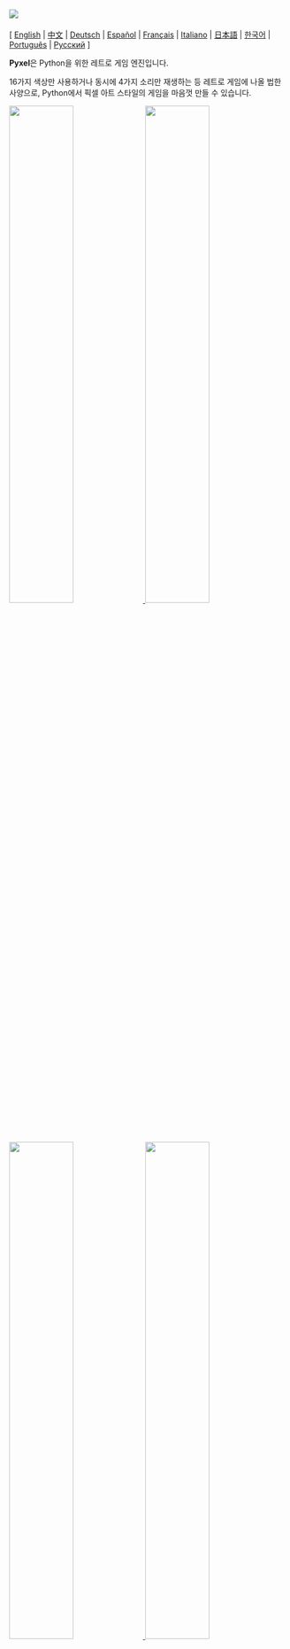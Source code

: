 # <img src="images/pyxel_logo_152x64.png">

[ [English](../README.md) | [中文](README.cn.md) | [Deutsch](README.de.md) | [Español](README.es.md) | [Français](README.fr.md) | [Italiano](README.it.md) | [日本語](README.ja.md) | [한국어](README.ko.md) | [Português](README.pt.md) | [Русский](README.ru.md) ]

**Pyxel**은 Python을 위한 레트로 게임 엔진입니다.

16가지 색상만 사용하거나 동시에 4가지 소리만 재생하는 등 레트로 게임에 나올 법한 사양으로, Python에서 픽셀 아트 스타일의 게임을 마음껏 만들 수 있습니다.

<a href="../pyxel/examples/01_hello_pyxel.py" target="_blank">
<img src="images/01_hello_pyxel.gif" width="48%">
</a>

<a href="../pyxel/examples/02_jump_game.py" target="_blank">
<img src="images/02_jump_game.gif" width="48%">
</a>

<a href="../pyxel/examples/03_draw_api.py" target="_blank">
<img src="images/03_draw_api.gif" width="48%">
</a>

<a href="../pyxel/examples/04_sound_api.py" target="_blank">
<img src="images/04_sound_api.gif" width="48%">
</a>

<a href="images/image_tilemap_editor.gif" target="_blank">
<img src="images/image_tilemap_editor.gif" width="48%">
</a>

<a href="images/sound_music_editor.gif" target="_blank">
<img src="images/sound_music_editor.gif" width="48%">
</a>

Pyxel의 사양은 [PICO-8](https://www.lexaloffle.com/pico-8.php)과 [TIC-80](https://tic.computer/)의 디자인을 참고로 하고 있습니다.

Pyxel은 오픈 소스로, 무료로 자유롭게 사용할 수 있습니다. Pyxel과 함께 레트로 스타일의 게임을 만들어보세요!

## 사양

- Windows, Mac, Linux 지원
- Python으로 프로그래밍
- 16색 팔레트
- 256x256 크기의 이미지 뱅크 3개
- 256x256 크기의 타일 맵 8개
- 4개의 사운드 채널 및 64개의 정의 가능한 사운드
- 임의의 사운드를 조합 가능한 8개의 음악
- 키보드, 마우스, 게임패드 입력
- 이미지/사운드 에디터

### 컬러 팔레트

<img src="images/05_color_palette.png">

<img src="images/pyxel_palette.png">

## 설치 방법

Pyxel은 패키지 버전과 독립 실행형(Standalone) 버전의 두 가지 유형이 있습니다.

### 패키지 버전 설치하기

Pyxel의 패키지 버전은 Pyxel을 Python 확장 모듈로 사용합니다.

이 방식은 `pip` 명령어를 사용한 Python 패키지 관리에 익숙하거나 본격적인 Python 애플리케이션을 개발하려는 사용자에게 추천합니다.

**Windows**

[Python3](https://www.python.org/) (버전 3.7 이상)을 설치한 후, 다음 명령어를 실행합니다.

```sh
pip install -U pyxel
```

**Mac**

[Python3](https://www.python.org/) (버전 3.7 이상)을 설치한 후, 다음 명령어를 실행합니다.

```sh
pip3 install -U pyxel
```

**Linux**

SDL2 패키지 (Ubuntu의 경우 `libsdl2-dev`), [Python3](https://www.python.org/) (버전 3.7 이상), `python3-pip`를 설치한 후, 다음 명령어를 실행합니다.

```sh
sudo pip3 install -U pyxel
```

위의 방법이 제대로 작동하지 않으면, `cmake`, `rust`를 설치한 후 다음 단계에 따라 셀프 빌드를 시도해보세요.

```sh
git clone https://github.com/kitao/pyxel.git
cd pyxel
make clean all
sudo pip3 install .
```

### 독립 실행형 버전 설치하기

Pyxel의 독립 실행형 버전은 Python에 의존하지 않는 독립 실행형 도구로 Pyxel을 사용할 수 있습니다.

Python의 각종 설정을 신경 쓰지 않고 간편하게 프로그래밍을 시작하고 싶은 분이나 Pyxel의 게임을 바로 해보고 싶으신 분들에게 추천합니다.

**Windows**

[다운로드 페이지](https://github.com/kitao/pyxel/releases)에서 최신 버전의 Windows용 설치 파일 (`pyxel-[버전]-windows-setup.exe`)을 다운로드하여 실행합니다.

**Mac**

[Homebrew](https://brew.sh/)를 설치한 후, 다음 명령어를 실행합니다.

```sh
brew tap kitao/pyxel
brew install pyxel
```

**Linux**

SDL2 패키지 (Ubuntu의 경우 `libsdl2-dev`)와 [Homebrew](https://brew.sh/)를 설치한 후, 다음 명령어를 실행합니다.

```sh
brew tap kitao/pyxel
brew install pyxel
```

위의 방법이 제대로 작동하지 않을 경우, 패키지 버전 설치 가이드의 셀프 빌드 방식을 시도해보시기 바랍니다.

### 예제 실행하기

Pyxel 설치 후, 다음 명령어를 사용해 현재 폴더에 Pyxel 예제 파일을 복사할 수 있습니다.

```sh
pyxel copy_examples
```

복사되는 예제 파일은 다음과 같습니다:

- [01_hello_pyxel.py](../pyxel/examples/01_hello_pyxel.py) - 간단한 애플리케이션
- [02_jump_game.py](../pyxel/examples/02_jump_game.py) - Pyxel 리소스 파일을 사용한 점프 게임
- [03_draw_api.py](../pyxel/examples/03_draw_api.py) - Drawing API 데모
- [04_sound_api.py](../pyxel/examples/04_sound_api.py) - Sound API 데모
- [05_color_palette.py](../pyxel/examples/05_color_palette.py) - 색상 팔레트 목록
- [06_click_game.py](../pyxel/examples/06_click_game.py) - 마우스 클릭 게임
- [07_snake.py](../pyxel/examples/07_snake.py) - BGM이 포함된 스네이크 게임
- [08_triangle_api.py](../pyxel/examples/08_triangle_api.py) - Triangle drawing API 데모
- [09_shooter.py](../pyxel/examples/09_shooter.py) - 화면 전환이 있는 슈팅 게임
- [10_platformer.py](../pyxel/examples/10_platformer.py) - 맵이 있는 횡 스크롤 플랫폼 게임
- [11_offscreen.py](../pyxel/examples/11_offscreen.py) - Offscreen rendering with Image class

다음 명령어를 사용하여 예제 파일을 실행할 수 있습니다.

```sh
cd pyxel_examples
pyxel run 01_hello_pyxel.py
```

## 사용 방법

### Pyxel 애플리케이션 작성 방법

Python 스크립트에서 Pyxel 모듈을 가져온 뒤 `init` 함수로 화면 크기를 지정한 후, `run` 함수로 Pyxel 애플리케이션을 시작합니다.

```python
import pyxel

pyxel.init(160, 120)

def update():
    if pyxel.btnp(pyxel.KEY_Q):
        pyxel.quit()

def draw():
    pyxel.cls(0)
    pyxel.rect(10, 10, 20, 20, 11)

pyxel.run(update, draw)
```

`run` 함수의 인자로는 프레임 갱신을 처리하는 `update` 함수와 필요할 때 화면을 그리는 `draw` 함수가 사용됩니다.

실제 애플리케이션에서는 아래와 같이 클래스에서 Pyxel 코드를 감싸는 것이 좋습니다.

```python
import pyxel

class App:
    def __init__(self):
        pyxel.init(160, 120)
        self.x = 0
        pyxel.run(self.update, self.draw)

    def update(self):
        self.x = (self.x + 1) % pyxel.width

    def draw(self):
        pyxel.cls(0)
        pyxel.rect(self.x, 0, 8, 8, 9)

App()
```

`show`나 `flip` 함수를 이용해 간단한 그래픽이나 애니메이션을 그리는 것도 가능합니다.

`show` 함수는 화면을 표시하고 `Esc` 키가 눌릴 때까지 대기합니다.

```python
import pyxel

pyxel.init(120, 120)
pyxel.cls(1)
pyxel.circb(60, 60, 40, 7)
pyxel.show()
```

`flip` 함수는 화면을 한 번 갱신하는 함수입니다.

```python
import pyxel

pyxel.init(120, 80)

while True:
    pyxel.cls(3)
    pyxel.rectb(pyxel.frame_count % 160 - 40, 20, 40, 40, 7)
    pyxel.flip()
```

### Pyxel 애플리케이션 실행 방법

생성된 Python 스크립트는 다음 명령어를 사용해 실행할 수 있습니다.

```sh
pyxel run PYTHON_SCRIPT_FILE
```

패키지 버전의 경우 일반 Python 스크립트와 마찬가지로 실행할 수 있습니다.

```sh
cd pyxel_examples
python3 PYTHON_SCRIPT_FILE
```

(Windows 환경에서는 `python3` 대신 `python`을 입력해야 합니다)

### 특수 조작

Pyxel 애플리케이션 실행 중에, 아래의 특수 조작을 사용할 수 있습니다.

- `Esc`<br>
애플리케이션 종료
- `Alt(Option)+1`<br>
바탕 화면에 스크린샷 저장
- `Alt(Option)+2`<br>
화면 캡처의 녹화 시작 시간 초기화
- `Alt(Option)+3`<br>
화면 캡처 파일을 바탕 화면에 저장 (최대 10초)
- `Alt(Option)+0`<br>
성능 모니터 (fps, update time, draw time)의 표시/표시 해제
- `Alt(Option)+Enter`<br>
전체 화면 전환

### 리소스의 작성 방법

Pyxel Editor는 Pyxel 애플리케이션에서 사용되는 이미지와 사운드를 생성할 수 있습니다.

다음 명령어를 사용해 시작할 수 있습니다.

```sh
pyxel edit [PYXEL_RESOURCE_FILE]
```

지정한 Pyxel 리소스 파일 (.pyxres)이 존재하는 경우에는 해당 파일을 불러오고, 존재하지 않는 경우 지정한 이름으로 새 리소스 파일을 생성합니다.
파일 이름을 생략했을 경우, 기본 파일 이름은 `my_resource.pyxres`입니다.

Pyxel Editor 실행 중 다른 리소스 파일을 드래그 앤 드롭하는 것으로 작업 중인 리소스 파일을 변경할 수 있습니다. ``Ctrl(Cmd)`` 키를 누르면서 리소스 파일을 드래그 앤 드롭하면, 현재 편집 중인 리소스 유형(Image/Tilemap/Sound/Music)만 불러올 수 있습니다. 이를 통해 여러 개의 리소스 파일을 하나로 결합할 수 있습니다.

만들어진 리소스 파일은 `load` 함수를 통해 불러올 수 있습니다.

Pyxel Editor에는 다음과 같은 편집 모드가 있습니다.

**이미지 편집기:**

이미지 뱅크의 이미지를 편집하는 화면입니다.

<img src="images/image_editor.gif">

이미지 편집기 화면에 이미지 파일(png/gif/jpeg)을 드래그 앤 드롭하면, 이미지를 현재 선택된 이미지 뱅크로 불러올 수 있습니다.

**타일 맵 편집기:**

이미지 뱅크의 이미지를 타일 모양으로 늘어놓은 타일 맵을 편집하는 화면입니다.

<img src="images/tilemap_editor.gif">

**사운드 편집기:**

사운드를 편집하는 화면입니다.

<img src="images/sound_editor.gif">

**음악 편집기:**

사운드를 플레이 순서대로 늘어놓은 음악을 편집하는 화면입니다.

<img src="images/music_editor.gif">

### 기타 리소스 작성 방법

Pyxel의 이미지와 타일 맵은 다음과 같은 방법으로 만들 수도 있습니다.

- `Image.set` 또는 `Tilemap.set` 함수를 사용하여 문자열 리스트에서 이미지 생성
- `Image.load` 함수를 사용하여 Pyxel 팔레트 이미지 파일(png/gif/jpeg) 불러오기

Pyxel의 사운드와 음악도 다음과 같은 방법으로 만들 수 있습니다.

- `Sound.set` 또는 `Music.set` 함수를 사용하여 문자열에서 사운드 생성

각 함수의 사용법은 API 레퍼런스를 참조해주세요.

### 애플리케이션 배포 방법

Pyxel은 여러 플랫폼에서 작동하는 전용 애플리케이션 배포 파일 형식 (Pyxel 애플리케이션 파일)을 지원합니다.

Pyxel 애플리케이션 파일 (.pyxapp)은 다음 명령어를 사용해 생성할 수 있습니다.

```sh
pyxel package APP_ROOT_DIR STARTUP_SCRIPT_FILE
```

애플리케이션에 리소스 또는 추가 모듈이 포함되어야 하는 경우, 애플리케이션이 있는 폴더에 배치하면 됩니다.

생성된 애플리케이션 파일은 다음 명령어를 사용하여 실행할 수 있습니다.

```sh
pyxel play PYXEL_APP_FILE
```

## API 레퍼런스

### 시스템

- `width`, `height`<br>
화면의 가로/세로 크기

- `frame_count`<br>
경과한 프레임의 수

- `init(width, height, [title], [fps], [quit_key], [capture_scale], [capture_sec])`<br>
Pyxel 애플리케이션을 화면 크기 (`width`, `height`)로 초기화합니다. 옵션으로 `title`에 창 제목, `fps`에 프레임 속도, `quit_key`에 애플리케이션 종료 키, the scale of the screen capture with `capture_scale`, `capture_sec`에 화면 캡처의 최대 녹화 시간을 지정할 수 있습니다.<br>
예시: `pyxel.init(160, 120, title="My Pyxel App", fps=60, quit_key=pyxel.KEY_NONE, capture_scale=3, capture_sec=0)`

- `run(update, draw)`<br>
Pyxel 애플리케이션을 실행하며, 프레임 갱신 시 `update` 함수를, 화면 그리기에 `draw` 함수를 호출합니다.

- `show()`<br>
화면을 표시하고 `Esc` 키를 누를 때까지 기다립니다. (일반적인 용도로 사용하지 않음)

- `flip()`<br>
화면을 한 번 갱신합니다. (일반적인 용도로 사용하지 않음)

- `quit()`<br>
Pyxel 애플리케이션을 종료합니다.

### 리소스

- `load(filename, [image], [tilemap], [sound], [music])`<br>
리소스 파일 (.pyxres)을 불러옵니다. 리소스 타입 (``image/tilemap/sound/music``)에 ``False``를 지정하면, 해당 리소스는 불러오지 않습니다.

### 입력
- `mouse_x`, `mouse_y`<br>
마우스 커서의 현재 좌표를 나타냅니다.

- `mouse_wheel`<br>
마우스 휠의 현재 값을 나타냅니다.

- `btn(key)`<br>
`key`가 눌리고 있으면 `True`, 눌리고 있지 않으면 `False`를 반환합니다. ([키 정의 리스트](../pyxel/__init__.pyi))

- `btnp(key, [hold], [period])`<br>
해당 프레임에 `key`가 눌리면 `True`, 눌리지 않으면 `False`를 반환합니다. `hold`와 `period`를 지정하면, `hold` 프레임 이상 `key`가 눌린 상태인 경우 `period` 프레임 간격으로 `True`를 반환합니다.

- `btnr(key)`<br>
해당 프레임에 `key`가 떼어지면 `True`, 아니면 `False`를 반환합니다.

- `mouse(visible)`<br>
`visible`이 `True`인 경우 마우스 커서를 표시하고, `False`라면 표시하지 않습니다. 마우스 커서가 보이지 않아도 마우스 커서의 좌표는 갱신됩니다.

### 그래픽

- `colors`<br>
팔레트의 표시 색상 리스트입니다. 표시 색상은 24-bit 숫자 값으로 지정합니다. `colors.from_list` 및 `colors.to_list`를 사용해 Python 리스트의 형태로 직접 색상을 지정하고 적용할 수 있습니다.<br>
예시: `org_colors = pyxel.colors.to_list(); pyxel.colors[15] = 0x112233; pyxel.colors.from_list(org_colors)`

- `image(img)`<br>
이미지 뱅크 `img` (0-2)를 조작합니다. (이미지 클래스 참조)<br>
예시: `pyxel.image(0).load(0, 0, "title.png")`

- `tilemap(tm)`<br>
타일 맵 `tm` (0-7)을 조작합니다. (타일 맵 클래스 참조)

- `clip(x, y, w, h)`<br>
화면의 드로잉 영역을 (`x`, `y`)로 설정하고, 너비를 `w`, 높이를 `h`로 설정합니다. `clip()`과 같이 사용하면 드로잉 영역을 초기 상태(전체 화면)으로 돌립니다.

- `camera(x, y)`<br>
화면의 좌측 상단 좌표를 (`x`, `y`)로 변경합니다. `camera()`로 좌표를 (`0`, `0`)으로 초기화할 수 있습니다.

- `pal(col1, col2)`<br>
드로잉 시 `col1`를 `col2`로 대체합니다. `pal()`과 같이 사용하면 초기 상태로 돌립니다.

- `cls(col)`<br>
화면을 `col` 색으로 지웁니다.

- `pget(x, y)`<br>
(`x`, `y`) 좌표의 색상 값을 가져옵니다.

- `pset(x, y, col)`<br>
`col` 색을 사용해 (`x`, `y`) 좌표에 픽셀을 그립니다.

- `line(x1, y1, x2, y2, col)`<br>
`col` 색을 사용해 (`x1`, `y1`)부터 (`x2`, `y2`)까지 직선을 그립니다.

- `rect(x, y, w, h, col)`<br>
가로 `w`, 세로 `h`의 크기로 `col` 색을 사용해 직사각형을 (`x`, `y`) 좌표에 그립니다.

- `rectb(x, y, w, h, col)`<br>
가로 `w`, 세로 `h`의 크기로 `col` 색을 사용해 직사각형 테두리를 (`x`, `y`) 좌표에 그립니다. (테두리 안쪽에 색상을 채우지 않음)

- `circ(x, y, r, col)`<br>
반경 `r`, `col` 색의 원을 (`x`, `y`) 좌표에 그립니다.

- `circb(x, y, r, col)`<br>
반경 `r`, `col` 색의 원 테두리를 (`x`, `y`) 좌표에 그립니다. (테두리 안쪽에 색상을 채우지 않음)

- `tri(x1, y1, x2, y2, x3, y3, col)`<br>
꼭짓점 좌표 (`x1`, `y1`), (`x2`, `y2`), (`x3`, `y3`)를 기준으로 `col` 색상의 삼각형을 그립니다.

- `trib(x1, y1, x2, y2, x3, y3, col)`<br>
꼭짓점 좌표 (`x1`, `y1`), (`x2`, `y2`), (`x3`, `y3`)를 기준으로 `col` 색상의 삼각형 테두리를 그립니다. (테두리 안쪽에 색상을 채우지 않음)

- `blt(x, y, img, u, v, w, h, [colkey])`<br>
이미지 뱅크 `img`(0-2)의 (`u`, `v`)로부터 크기 (`w`, `h`)까지의 영역을 (`x`, `y`) 좌표에 복사합니다. `w`, `h`의 값을 음수로 설정하면, 각각 수평, 수직 방향으로 반전됩니다. `colkey`로 색을 지정하면 투명 색상으로 처리됩니다.

<img src="images/blt_figure.png">

- `bltm(x, y, tm, u, v, w, h, [colkey])`<br>
타일 맵 `tm` (0-7)의 (`u`, `v`)로부터 크기 (`w`, `h`)까지의 영역을 (`x`, `y`) 좌표에 복사합니다. `w`, `h`의 값을 음수로 설정하면, 각각 수평, 수직 방향으로 반전됩니다. `colkey`로 색을 지정하면 투명 색상으로 처리됩니다. 타일 하나의 크기는 8x8 픽셀이며 `(tile_x, tile_y)`의 튜플로 타일 맵에 저장되어 있습니다.

<img src="images/bltm_figure.png">

- `text(x, y, s, col)`<br>
`col` 색을 사용해 문자열 `s`를 (`x`, `y`) 좌표에 그립니다.

### 오디오

- `sound(snd)`<br>
사운드 `snd`(0-63) 를 조작합니다. (사운드 클래스 참조)<br>
예시: `pyxel.sound(0).speed = 60`

- `music(msc)`<br>
음악 `msc`(0-7) 를 조작합니다. (음악 클래스 참조)

- `play_pos(ch)`<br>
채널 `ch` (0-3)의 사운드 재생 위치를 `(sound no, note no)` 형태의 튜플로 가져옵니다. 재생 중이 아닐 경우 `None`을 반환합니다.

- `play(ch, snd, loop=False)`<br>
채널 `ch` (0-3)에서 사운드 `snd` (0-63)를 재생합니다. `snd`가 리스트일 경우, 순서대로 재생됩니다. `loop`에 `True`를 지정하면 계속 반복합니다.

- `playm(msc, loop=False)`<br>
음악 `msc` (0-7)을 재생합니다. `loop`에 `True`를 지정하면 계속 반복합니다.

- `stop([ch])`<br>
지정된 채널 `ch` (0-3)의 재생을 중지합니다. `stop()`을 사용해 모든 채널의 재생을 중지할 수도 있습니다.

### 이미지 클래스

- `width`, `height`<br>
이미지의 가로, 세로 크기

- `set(x, y, data)`<br>
(`x`, `y`)에 문자열 리스트를 사용해 이미지를 설정합니다.<br>
예시: `pyxel.image(0).set(10, 10, ["0123", "4567", "89ab", "cdef"])`

- `load(x, y, filename)`<br>
(`x`, `y`)에 이미지 파일(png/gif/jpeg)을 불러옵니다.

- `pget(x, y)`<br>
(`x`, `y`)에서 픽셀 색상을 가져옵니다.

- `pset(x, y, col)`<br>
(`x`, `y`)에 색상 `col`의 픽셀을 그립니다.

### 타일 맵 클래스

- `width`, `height`<br>
타일 맵의 가로/세로 크기

- `refimg`<br>
타일 맵이 참조하는 이미지 뱅크 (0-2)

- `set(x, y, data)`<br>
(`x`, `y`)에 문자열 리스트를 사용해 타일 맵을 설정합니다.<br>
예시: `pyxel.tilemap(0).set(0, 0, ["000102", "202122", "a0a1a2", "b0b1b2"])`

- `pget(x, y)`<br>
(`x`, `y`)에서 타일을 가져옵니다. 타일은 `(tile_x, tile_y)`의 튜플 형태입니다.

- `pset(x, y, tile)`<br>
(`x`, `y`)에 `tile`을 그립니다. 타일은 `(tile_x, tile_y)`의 튜플 형태입니다.

### 사운드 클래스

- `notes`<br>
음정 리스트 (0-127). 숫자가 높을수록 피치가 높아지며 33에서는 'A2'(440Hz)가 됩니다. 쉼표는 -1입니다.

- `tones`<br>
음색 리스트 (0:Triangle / 1:Square / 2:Pulse / 3:Noise)

- `volumes`<br>
음량 리스트 (0-7)

- `effects`<br>
효과 리스트 (0:None / 1:Slide / 2:Vibrato / 3:FadeOut)

- `speed`<br>
재생 속도. 1이 가장 빠르며 숫자가 커질수록 재생 속도가 느려집니다. 120에서는 한 음의 길이가 1초가 됩니다.

- `set(notes, tones, volumes, effects, speed)`<br>
문자열을 사용해 음정, 음색, 음량 및 효과를 설정합니다. 음색, 음량, 효과의 길이가 음정보다 짧으면 처음부터 반복됩니다.

- `set_notes(notes)`<br>
'CDEFGAB'+'#-'+'0123' 또는 'R' 문자열로 음정을 설정합니다. 대소문자를 구분하지 않으며 빈칸은 무시됩니다.<br>
예시: `pyxel.sound(0).set_note("G2B-2D3R RF3F3F3")`

- `set_tones(tones)`<br>
'TSPN' 문자열로 음색을 설정합니다. 대소문자를 구분하지 않으며 빈칸은 무시됩니다.<br>
예시: `pyxel.sound(0).set_tone("TTSS PPPN")`

- `set_volumes(volumes)`<br>
'01234567' 문자열로 음량을 설정합니다. 대소문자를 구분하지 않으며 빈칸은 무시됩니다.<br>
예시: `pyxel.sound(0).set_volume("7777 7531")`

- `set_effects(effects)`<br>
'NSVF' 문자열로 효과를 설정합니다. 대소문자를 구분하지 않으며 빈칸은 무시됩니다.<br>
예시: `pyxel.sound(0).set_effect("NFNF NVVS")`

### 음악 클래스

- `sequences`<br>
사운드 (0-63)를 채널 수만큼 나열한 2차원 리스트

- `set(seq0, seq1, seq2, seq3)`<br>
모든 채널의 사운드 (0-63) 리스트를 지정합니다. 빈 리스트가 지정되면 해당 채널은 재생에 사용되지 않습니다.<br>
예시: `pyxel.music(0).set([0, 1], [2, 3], [4], [])`

### 고급 사용자용 API

Pyxel에는 "사용자를 혼란스럽게 할 수 있거나", "사용하는 데 전문 지식이 필요함"의 이유로 여기에 언급되지 않은 "고급 사용자용 API"가 존재합니다.

이러한 것을 다루는 데 능숙하시다면, [여기](../pyxel/__init__.pyi)를 참고해 깜짝 놀랄 만한 작품 만들기에 도전해보세요!

## 기여 방법

### 문제 보고

오류 제보나 기능 건의는 [이슈 트래커](https://github.com/kitao/pyxel/issues)에서 받고 있습니다. 새 이슈를 작성하기 전에 비슷한 내용의 이슈가 없는지 확인 부탁드립니다.

### 매뉴얼 테스팅

코드를 테스트해 주시고, [이슈 트래커](https://github.com/kitao/pyxel/issues) 페이지에서 오류 제보나 개선 제안을 해주시는 분들을 환영합니다!

### 풀 리퀘스트 제출

패치나 수정 요청은 풀 리퀘스트(PR)로 받고 있습니다. 제출하기 전에 문제가 이미 해결되지 않았는지 이슈 트래커 페이지에서 확인 부탁드립니다.

제출한 풀 리퀘스트는 [MIT 라이선스](../LICENSE)에 따라 게시하는 데 동의한 것으로 간주합니다.

## 기타 정보

- [디스코드 서버 (English)](https://discord.gg/FC7kUZJ)
- [디스코드 서버 (Japanese - 日本語版)](https://discord.gg/qHA5BCS)

## 라이선스 정보

Pyxel은 [MIT 라이선스](../LICENSE)를 따릅니다. 소프트웨어의 모든 사본 또는 그 상당 부분에 MIT 라이선스 조항의 사본 및 저작권 통지가 포함되어 있다면 독점 소프트웨어 내에서 재사용할 수 있습니다.
